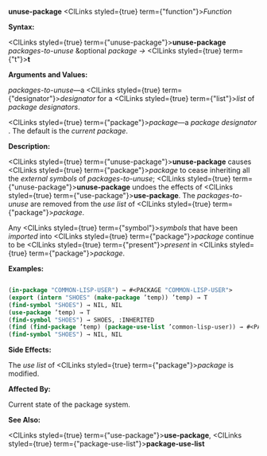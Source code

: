 **unuse-package** <ClLinks styled={true} term={"function"}><i>Function</i></ClLinks> 



**Syntax:** 



<ClLinks styled={true} term={"unuse-package"}><b>unuse-package</b></ClLinks> *packages-to-unuse* &amp;optional *package →* <ClLinks styled={true} term={"t"}><b>t</b></ClLinks> 



**Arguments and Values:** 



*packages-to-unuse*—a <ClLinks styled={true} term={"designator"}><i>designator</i></ClLinks> for a <ClLinks styled={true} term={"list"}><i>list</i></ClLinks> of *package designators*. 



<ClLinks styled={true} term={"package"}><i>package</i></ClLinks>—a *package designator* . The default is the *current package*. 



**Description:** 



<ClLinks styled={true} term={"unuse-package"}><b>unuse-package</b></ClLinks> causes <ClLinks styled={true} term={"package"}><i>package</i></ClLinks> to cease inheriting all the *external symbols* of *packages-to-unuse*; <ClLinks styled={true} term={"unuse-package"}><b>unuse-package</b></ClLinks> undoes the effects of <ClLinks styled={true} term={"use-package"}><b>use-package</b></ClLinks>. The *packages-to-unuse* are removed from the *use list* of <ClLinks styled={true} term={"package"}><i>package</i></ClLinks>. 



Any <ClLinks styled={true} term={"symbol"}><i>symbols</i></ClLinks> that have been *imported* into <ClLinks styled={true} term={"package"}><i>package</i></ClLinks> continue to be <ClLinks styled={true} term={"present"}><i>present</i></ClLinks> in <ClLinks styled={true} term={"package"}><i>package</i></ClLinks>. 

**Examples:**
```lisp

(in-package "COMMON-LISP-USER") → #<PACKAGE "COMMON-LISP-USER"> 
(export (intern "SHOES" (make-package ’temp)) ’temp) → T 
(find-symbol "SHOES") → NIL, NIL 
(use-package ’temp) → T 
(find-symbol "SHOES") → SHOES, :INHERITED 
(find (find-package ’temp) (package-use-list ’common-lisp-user)) → #<PACKAGE "TEMP"> (unuse-package ’temp) → T 
(find-symbol "SHOES") → NIL, NIL 

```
**Side Effects:** 



The *use list* of <ClLinks styled={true} term={"package"}><i>package</i></ClLinks> is modified. 



**Affected By:** 



Current state of the package system. 



**See Also:** 



<ClLinks styled={true} term={"use-package"}><b>use-package</b></ClLinks>, <ClLinks styled={true} term={"package-use-list"}><b>package-use-list</b></ClLinks> 







 



 



